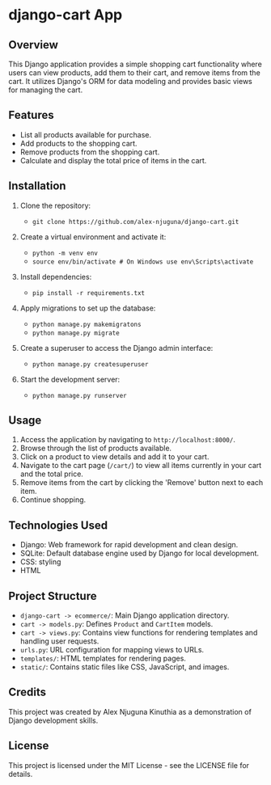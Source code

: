 # django-cart App

## Overview
This Django application provides a simple shopping cart functionality where users can view products, add them to their cart, and remove items from the cart. It utilizes Django's ORM for data modeling and provides basic views for managing the cart.

## Features
- List all products available for purchase.
- Add products to the shopping cart.
- Remove products from the shopping cart.
- Calculate and display the total price of items in the cart.

## Installation
1. Clone the repository:
    - `git clone https://github.com/alex-njuguna/django-cart.git`

2. Create a virtual environment and activate it:
    - `python -m venv env`
    - `source env/bin/activate # On Windows use env\Scripts\activate`

3. Install dependencies:
    - `pip install -r requirements.txt`

4. Apply migrations to set up the database:
    - `python manage.py makemigratons`
    - `python manage.py migrate`

5. Create a superuser to access the Django admin interface:
    - `python manage.py createsuperuser`

6. Start the development server:
    - `python manage.py runserver`


## Usage
1. Access the application by navigating to `http://localhost:8000/`.
2. Browse through the list of products available.
3. Click on a product to view details and add it to your cart.
4. Navigate to the cart page (`/cart/`) to view all items currently in your cart and the total price.
5. Remove items from the cart by clicking the 'Remove' button next to each item.
6. Continue shopping.

## Technologies Used
- Django: Web framework for rapid development and clean design.
- SQLite: Default database engine used by Django for local development.
- CSS: styling 
- HTML

## Project Structure
- `django-cart -> ecommerce/`: Main Django application directory.
- `cart -> models.py`: Defines `Product` and `CartItem` models.
- `cart -> views.py`: Contains view functions for rendering templates and handling user requests.
- `urls.py`: URL configuration for mapping views to URLs.
- `templates/`: HTML templates for rendering pages.
- `static/`: Contains static files like CSS, JavaScript, and images.

## Credits
This project was created by Alex Njuguna Kinuthia as a demonstration of Django development skills.

## License
This project is licensed under the MIT License - see the LICENSE file for details.





